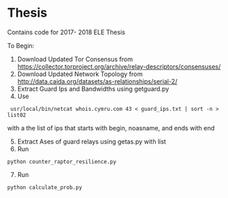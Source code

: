 # Thesis
Contains code for 2017- 2018 ELE Thesis 

To Begin:
1. Download Updated Tor Consensus from https://collector.torproject.org/archive/relay-descriptors/consensuses/
2. Download Updated Network Topology from http://data.caida.org/datasets/as-relationships/serial-2/
3. Extract Guard Ips and Bandwidths using getguard.py
4. Use 
```
 usr/local/bin/netcat whois.cymru.com 43 < guard_ips.txt | sort -n > list02
 ```
 with a the list of ips that starts with begin, noasname, and ends with end

5. Extract Ases of guard relays using getas.py with list 
6. Run 
```
python counter_raptor_resilience.py
```
7. Run 
```
python calculate_prob.py
```


